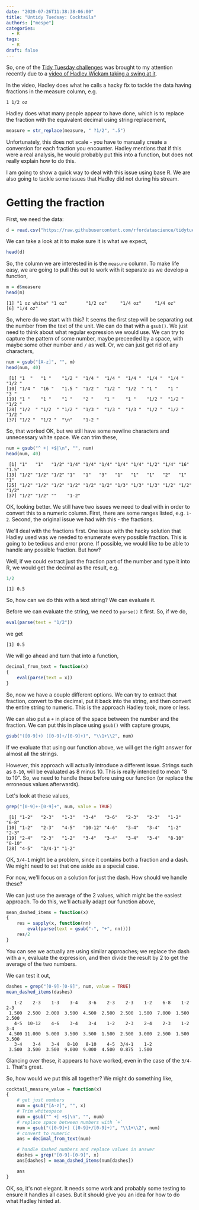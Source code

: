 ```yaml
---
date: "2020-07-26T11:38:38-06:00"
title: "Untidy Tuedsay: Cocktails"
authors: ["mespe"]
categories:
  - R
tags:
  - R
draft: false
---
```


So, one of the [Tidy Tuesday
challenges](https://github.com/rfordatascience/tidytuesday) was
brought to my attention recently due to a [video of Hadley Wickam
taking a swing at it](https://www.youtube.com/watch?v=kHFmtKCI_F4).

In the video, Hadley does what he calls a hacky fix to tackle the data
having fractions in the measure column, e.g.

```
1 1/2 oz
```

Hadley does what many people appear to have done, which is to replace the
fraction with the equivalent decimal using string replacement,

```r
measure = str_replace(measure, " ?1/2", ".5")
```

Unfortunately, this does not scale - you have to manually create a
conversion for each fraction you encounter. Hadley mentions that if
this were a real analysis, he would probably put this into a function,
but does not really explain how to do this. 

I am going to show a quick way to deal with this issue using base
R. We are also going to tackle some issues that Hadley did not during
his stream.

# Getting the fraction

First, we need the data:

```r
d = read.csv("https://raw.githubusercontent.com/rfordatascience/tidytuesday/master/data/2020/2020-05-26/cocktails.csv")
```

We can take a look at it to make sure it is what we expect,

```r
head(d)
```

So, the column we are interested in is the `measure` column. To make
life easy, we are going to pull this out to work with it separate as
we develop a function,

```r
m = d$measure
head(m)
```
```
[1] "1 oz white" "1 oz"       "1/2 oz"     "1/4 oz"     "1/4 oz"    
[6] "1/4 oz"    
```

So, where do we start with this? It seems the first step will be
separating out the number from the text of the unit. We can do that
with a `gsub()`. We just need to think about what regular expression
we would use. We can try to capture the pattern of some number, maybe
preceeded by a space, with maybe some other number and `/` as well. 
Or, we can just get rid of any characters,

```r
num = gsub("[A-z]", "", m)
head(num, 40)
```
```
 [1] "1  "   "1 "    "1/2 "  "1/4 "  "1/4 "  "1/4 "  "1/4 "  "1/4 "  "1/2 " 
[10] "1/4 "  "16 "   "1.5 "  "1/2 "  "1/2 "  "1/2  " "1 "    "1 "    "3 "   
[19] "1 "    "1 "    "1 "    "2 "    "1 "    "1 "    "1/2 "  "1/2 "  "1/2 " 
[28] "1/2  " "1/2  " "1/2 "  "1/3 "  "1/3 "  "1/3 "  "1/2 "  "1/2 "  "1/2 " 
[37] "1/2 "  "1/2 "  "\n"    "1-2 " 
```

So, that worked OK, but we still have some newline characters and
unnecessary white space. We can trim these,

```r
num = gsub("^ +| +$|\n", "", num)
head(num, 40)
```
```
 [1] "1"   "1"   "1/2" "1/4" "1/4" "1/4" "1/4" "1/4" "1/2" "1/4" "16"  "1.5"
[13] "1/2" "1/2" "1/2" "1"   "1"   "3"   "1"   "1"   "1"   "2"   "1"   "1"  
[25] "1/2" "1/2" "1/2" "1/2" "1/2" "1/2" "1/3" "1/3" "1/3" "1/2" "1/2" "1/2"
[37] "1/2" "1/2" ""    "1-2"
```

OK, looking better. We still have two issues we need to deal with in
order to convert this to a numeric column. First, there are some
ranges listed, e.g. `1-2`. Second, the original issue we had with
this - the fractions.

We'll deal with the fractions first. One issue with the hacky solution
that Hadley used was we needed to enumerate every possible
fraction. This is going to be tedious and error prone. If possible, we
would like to be able to handle any possible fraction. But how?

Well, if we could extract just the fraction part of the number and
type it into R, we would get the decimal as the result, e.g.

```r
1/2
```
```
[1] 0.5
```

So, how can we do this with a text string?  We can evaluate it.

Before we can evaluate the string, we need to `parse()` it first. So, if we do,

```r
eval(parse(text = "1/2"))
```
we get

```
[1] 0.5
```

We will go ahead and turn that into a function,

```r
decimal_from_text = function(x)
{
    eval(parse(text = x))
}
```

So, now we have a couple different options. We can try to extract that
fraction, convert to the decimal, put it back into the string, and
then convert the entire string to numeric. This is the approach Hadley took, more or less. 

We can also put a `+` in place of the space between the number and the
fraction. We can put this in place using `gsub()` with capture groups,

```r
gsub("([0-9]+) ([0-9]+/[0-9]+)", "\\1+\\2", num)
```

If we evaluate that using our function above, we will get the right
answer for almost all the strings. 

However, this approach will actually introduce a different issue. Strings
such as `8-10`, will be evaluated as 8 minus 10. This is really
intended to mean "8 to 10". So, we need to handle these before using our
function (or replace the erroneous values afterwards).

Let's look at these values, 

```r
grep("[0-9]+-[0-9]+", num, value = TRUE)
```
```
 [1] "1-2"   "2-3"   "1-3"   "3-4"   "3-6"   "2-3"   "2-3"   "1-2"   "6-8"  
[10] "1-2"   "2-3"   "4-5"   "10-12" "4-6"   "3-4"   "3-4"   "1-2"   "2-3"  
[19] "2-4"   "2-3"   "1-2"   "3-4"   "3-4"   "3-4"   "3-4"   "8-10"  "8-10" 
[28] "4-5"   "3/4-1" "1-2"  
```

OK, `3/4-1` might be a problem, since it contains both a fraction and
a dash. We might need to set that one aside as a special case. 

For now, we'll focus on a solution for just the dash. How should we
handle these?

We can just use the average of the 2 values, which
might be the easiest approach. To do this, we'll actually adapt our
function above,

```r
mean_dashed_items = function(x)
{
    res = sapply(x, function(nn)
        eval(parse(text = gsub("-", "+", nn))))
    res/2
}
```

You can see we actually are using similar approaches; we replace the
dash with a `+`, evaluate the expression, and then divide the result
by 2 to get the average of the two numbers. 

We can test it out,

```r
dashes = grep("[0-9]-[0-9]", num, value = TRUE)
mean_dashed_items(dashes)
```
```
   1-2    2-3    1-3    3-4    3-6    2-3    2-3    1-2    6-8    1-2    2-3 
 1.500  2.500  2.000  3.500  4.500  2.500  2.500  1.500  7.000  1.500  2.500 
   4-5  10-12    4-6    3-4    3-4    1-2    2-3    2-4    2-3    1-2    3-4 
 4.500 11.000  5.000  3.500  3.500  1.500  2.500  3.000  2.500  1.500  3.500 
   3-4    3-4    3-4   8-10   8-10    4-5  3/4-1    1-2 
 3.500  3.500  3.500  9.000  9.000  4.500  0.875  1.500 

```

Glancing over these, it appears to have worked, even in the case of
the `3/4-1`. That's great. 

So, how would we put this all together? We might do something like,

```r
cocktail_measure_value = function(x)
{
    # get just numbers
    num = gsub("[A-z]", "", x)
    # Trim whitespace
    num = gsub("^ +| +$|\n", "", num)
    # replace space between numbers with `+`
    num = gsub("([0-9]+) ([0-9]+/[0-9]+)", "\\1+\\2", num)
    # convert to numeric
    ans = decimal_from_text(num)

    # handle dashed numbers and replace values in answer
    dashes = grep("[0-9]-[0-9]", x)
    ans[dashes] = mean_dashed_items(num[dashes])

    ans
}
```

OK, so, it's not elegant. It needs some work and probably some testing
to ensure it handles all cases. But it should give you an idea for how
to do what Hadley hinted at.

